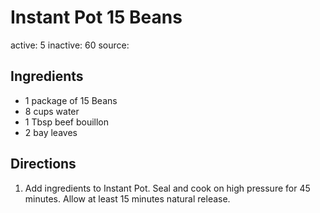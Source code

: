 # Instant Pot 15 Beans
active: 5
inactive: 60
source: 
## Ingredients
* 1 package of 15 Beans
* 8 cups water
* 1 Tbsp beef bouillon
* 2 bay leaves
## Directions
1. Add ingredients to Instant Pot. Seal and cook on high pressure for 45 minutes. Allow at least 15 minutes natural release.
